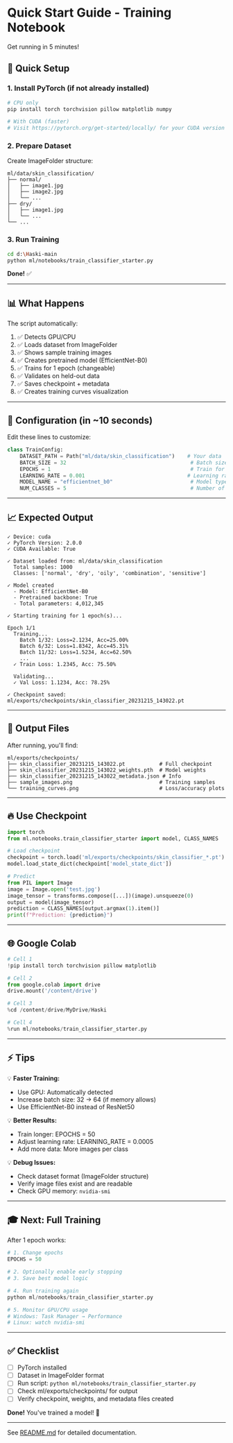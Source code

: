 # Quick Start Guide - Training Notebook

Get running in 5 minutes!

## 🚀 Quick Setup

### 1. Install PyTorch (if not already installed)

```bash
# CPU only
pip install torch torchvision pillow matplotlib numpy

# With CUDA (faster)
# Visit https://pytorch.org/get-started/locally/ for your CUDA version
```

### 2. Prepare Dataset

Create ImageFolder structure:

```
ml/data/skin_classification/
├── normal/
│   ├── image1.jpg
│   ├── image2.jpg
│   └── ...
├── dry/
│   ├── image1.jpg
│   └── ...
└── ...
```

### 3. Run Training

```bash
cd d:\Haski-main
python ml/notebooks/train_classifier_starter.py
```

**Done!** ✅

---

## 📊 What Happens

The script automatically:

1. ✅ Detects GPU/CPU
2. ✅ Loads dataset from ImageFolder
3. ✅ Shows sample training images
4. ✅ Creates pretrained model (EfficientNet-B0)
5. ✅ Trains for 1 epoch (changeable)
6. ✅ Validates on held-out data
7. ✅ Saves checkpoint + metadata
8. ✅ Creates training curves visualization

---

## 🎯 Configuration (in ~10 seconds)

Edit these lines to customize:

```python
class TrainConfig:
    DATASET_PATH = Path("ml/data/skin_classification")    # Your data
    BATCH_SIZE = 32                                        # Batch size
    EPOCHS = 1                                             # Train for N epochs
    LEARNING_RATE = 0.001                                 # Learning rate
    MODEL_NAME = "efficientnet_b0"                         # Model type
    NUM_CLASSES = 5                                        # Number of classes
```

---

## 📈 Expected Output

```
✓ Device: cuda
✓ PyTorch Version: 2.0.0
✓ CUDA Available: True

✓ Dataset loaded from: ml/data/skin_classification
  Total samples: 1000
  Classes: ['normal', 'dry', 'oily', 'combination', 'sensitive']

✓ Model created
  - Model: EfficientNet-B0
  - Pretrained backbone: True
  - Total parameters: 4,012,345

✓ Starting training for 1 epoch(s)...

Epoch 1/1
  Training...
    Batch 1/32: Loss=2.1234, Acc=25.00%
    Batch 6/32: Loss=1.8342, Acc=45.31%
    Batch 11/32: Loss=1.5234, Acc=62.50%
    ...
  ✓ Train Loss: 1.2345, Acc: 75.50%

  Validating...
  ✓ Val Loss: 1.1234, Acc: 78.25%

✓ Checkpoint saved: ml/exports/checkpoints/skin_classifier_20231215_143022.pt
```

---

## 📂 Output Files

After running, you'll find:

```
ml/exports/checkpoints/
├── skin_classifier_20231215_143022.pt           # Full checkpoint
├── skin_classifier_20231215_143022_weights.pth  # Model weights
├── skin_classifier_20231215_143022_metadata.json # Info
├── sample_images.png                            # Training samples
└── training_curves.png                          # Loss/accuracy plots
```

---

## 🔥 Use Checkpoint

```python
import torch
from ml.notebooks.train_classifier_starter import model, CLASS_NAMES

# Load checkpoint
checkpoint = torch.load('ml/exports/checkpoints/skin_classifier_*.pt')
model.load_state_dict(checkpoint['model_state_dict'])

# Predict
from PIL import Image
image = Image.open('test.jpg')
image_tensor = transforms.compose([...])(image).unsqueeze(0)
output = model(image_tensor)
prediction = CLASS_NAMES[output.argmax(1).item()]
print(f"Prediction: {prediction}")
```

---

## 🌐 Google Colab

```python
# Cell 1
!pip install torch torchvision pillow matplotlib

# Cell 2
from google.colab import drive
drive.mount('/content/drive')

# Cell 3
%cd /content/drive/MyDrive/Haski

# Cell 4
%run ml/notebooks/train_classifier_starter.py
```

---

## ⚡ Tips

💡 **Faster Training:**

- Use GPU: Automatically detected
- Increase batch size: 32 → 64 (if memory allows)
- Use EfficientNet-B0 instead of ResNet50

💡 **Better Results:**

- Train longer: EPOCHS = 50
- Adjust learning rate: LEARNING_RATE = 0.0005
- Add more data: More images per class

💡 **Debug Issues:**

- Check dataset format (ImageFolder structure)
- Verify image files exist and are readable
- Check GPU memory: `nvidia-smi`

---

## 🎓 Next: Full Training

After 1 epoch works:

```python
# 1. Change epochs
EPOCHS = 50

# 2. Optionally enable early stopping
# 3. Save best model logic

# 4. Run training again
python ml/notebooks/train_classifier_starter.py

# 5. Monitor GPU/CPU usage
# Windows: Task Manager → Performance
# Linux: watch nvidia-smi
```

---

## ✅ Checklist

- [ ] PyTorch installed
- [ ] Dataset in ImageFolder format
- [ ] Run script: `python ml/notebooks/train_classifier_starter.py`
- [ ] Check ml/exports/checkpoints/ for output
- [ ] Verify checkpoint, weights, and metadata files created

**Done!** You've trained a model! 🎉

---

See [README.md](README.md) for detailed documentation.
